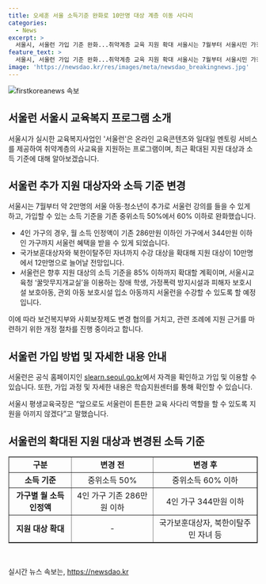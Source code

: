 ```yaml
---
title: 오세훈 서울 소득기준 완화로 10만명 대상 계층 이동 사다리
categories:
  - News
excerpt: >
  서울시, 서울런 가입 기준 완화...취약계층 교육 지원 확대 서울시는 7월부터 서울시민 가정의 중위소득 60% 이하인 약 2만명의 아동·청소년에게 서울런 온라인 교육 지원을 확대한다고 발표했다. 이로써 4인 가구 기준 월 소득이 344만원 이하인 모든 가정이 혜택을 받게 되며, 보훈대상자와 북한이탈주민 자녀 등도 수강 가능하다. 서울시는 또한 소득 기준을 더 확대할 계획이며, 학생부터 가정폭력 피해자까지 다양한 계층을 대상으로 지원을 확대할 예정이다. interessantMaintenant, 서울런은 공식 홈페이지(slearn.seoul.go.kr)에서 가입할 수 있고, 자세한 내용은 학습지원센터를 통해 확인할 수 있다.
feature_text: >
  서울시, 서울런 가입 기준 완화...취약계층 교육 지원 확대 서울시는 7월부터 서울시민 가정의 중위소득 60% 이하인 약 2만명의 아동·청소년에게 서울런 온라인 교육 지원을 확대한다고 발표했다. 이로써 4인 가구 기준 월 소득이 344만원 이하인 모든 가정이 혜택을 받게 되며, 보훈대상자와 북한이탈주민 자녀 등도 수강 가능하다. 서울시는 또한 소득 기준을 더 확대할 계획이며, 학생부터 가정폭력 피해자까지 다양한 계층을 대상으로 지원을 확대할 예정이다. interessantMaintenant, 서울런은 공식 홈페이지(slearn.seoul.go.kr)에서 가입할 수 있고, 자세한 내용은 학습지원센터를 통해 확인할 수 있다.
image: 'https://newsdao.kr/res/images/meta/newsdao_breakingnews.jpg'
---
```


<p><img src="https://newsdao.kr/res/images/meta/newsdao_breakingnews.jpg" alt="firstkoreanews 속보" /></p>

<h2 data-ke-size="size26">서울런 서울시 교육복지 프로그램 소개</h2>

<p data-ke-size="size16">서울시가 실시한 교육복지사업인 '서울런'은 온라인 교육콘텐츠와 일대일 멘토링 서비스를 제공하여 취약계층의 사교육을 지원하는 프로그램이며, 최근 확대된 지원 대상과 소득 기준에 대해 알아보겠습니다.</p>

<h2 data-ke-size="size24">서울런 추가 지원 대상자와 소득 기준 변경</h2>

<p data-ke-size="size16">서울시는 7월부터 약 2만명의 서울 아동·청소년이 추가로 서울런 강의를 들을 수 있게 하고, 가입할 수 있는 소득 기준을 기존 중위소득 50%에서 60% 이하로 완화했습니다.</p>

<ul>
  <li>4인 가구의 경우, 월 소득 인정액이 기존 286만원 이하인 가구에서 344만원 이하인 가구까지 서울런 혜택을 받을 수 있게 되었습니다.</li>
  <li>국가보훈대상자와 북한이탈주민 자녀까지 수강 대상을 확대해 지원 대상이 10만명에서 12만명으로 늘어날 전망입니다.</li>
  <li>서울런은 향후 지원 대상의 소득 기준을 85% 이하까지 확대할 계획이며, 서울시교육청 ‘꿀맛무지개교실’을 이용하는 장애 학생, 가정폭력 방지시설과 피해자 보호시설 보호아동, 관외 아동 보호시설 입소 아동까지 서울런을 수강할 수 있도록 할 예정입니다.</li>
</ul>

<p data-ke-size="size16">이에 따라 보건복지부와 사회보장제도 변경 협의를 거치고, 관련 조례에 지원 근거를 마련하기 위한 개정 절차를 진행 중이라고 합니다.</p>

<h2 data-ke-size="size24">서울런 가입 방법 및 자세한 내용 안내</h2>

<p data-ke-size="size16">서울런은 공식 홈페이지인 <a href="http://slearn.seoul.go.kr" target="_blank">slearn.seoul.go.kr</a>에서 자격을 확인하고 가입 및 이용할 수 있습니다. 또한, 가입 과정 및 자세한 내용은 학습지원센터를 통해 확인할 수 있습니다.</p>

<p data-ke-size="size16">서울시 평생교육국장은 “앞으로도 서울런이 튼튼한 교육 사다리 역할을 할 수 있도록 지원을 아끼지 않겠다”고 말했습니다.</p>

<h2 data-ke-size="size24">서울런의 확대된 지원 대상과 변경된 소득 기준</h2>

<table style="width: 100%;" border="1">
<tbody>
<tr>
<td style="text-align: center; height: 17px;"><b>구분</b></td>
<td style="text-align: center; height: 17px;"><b>변경 전</b></td>
<td style="text-align: center; height: 17px;"><b>변경 후</b></td>
</tr>
<tr>
<td style="text-align: center; height: 17px;"><b>소득 기준</b></td>
<td style="text-align: center; height: 17px;">중위소득 50%</td>
<td style="text-align: center; height: 17px;">중위소득 60% 이하</td>
</tr>
<tr>
<td style="text-align: center; height: 17px;"><b>가구별 월 소득 인정액</b></td>
<td style="text-align: center; height: 17px;">4인 가구 기존 286만원 이하</td>
<td style="text-align: center; height: 17px;">4인 가구 344만원 이하</td>
</tr>
<tr>
<td style="text-align: center; height: 17px;"><b>지원 대상 확대</b></td>
<td style="text-align: center; height: 17px;">-</td>
<td style="text-align: center; height: 17px;">국가보훈대상자, 북한이탈주민 자녀 등</td>
</tr>
</tbody>
</table>

<p data-ke-size="size16">&nbsp;</p>
실시간 뉴스 속보는, <a href="https://newsdao.kr" rel="dofollow">https://newsdao.kr</a>


